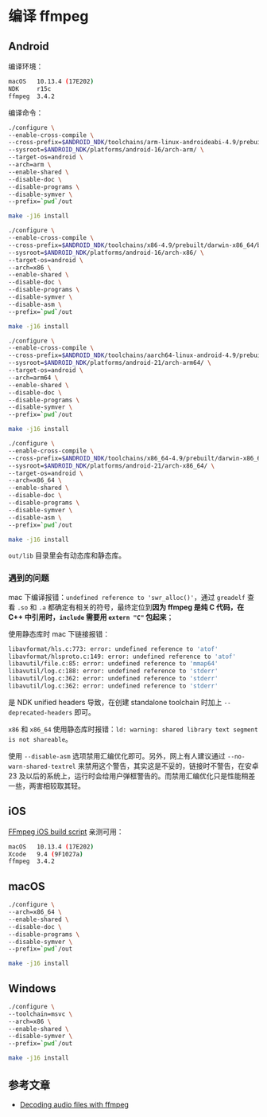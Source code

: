 # 编译 ffmpeg

## Android

编译环境：

~~~ bash
macOS   10.13.4 (17E202)
NDK     r15c
ffmpeg  3.4.2
~~~

编译命令：

~~~ bash
./configure \
--enable-cross-compile \
--cross-prefix=$ANDROID_NDK/toolchains/arm-linux-androideabi-4.9/prebuilt/darwin-x86_64/bin/arm-linux-androideabi- \
--sysroot=$ANDROID_NDK/platforms/android-16/arch-arm/ \
--target-os=android \
--arch=arm \
--enable-shared \
--disable-doc \
--disable-programs \
--disable-symver \
--prefix=`pwd`/out

make -j16 install

./configure \
--enable-cross-compile \
--cross-prefix=$ANDROID_NDK/toolchains/x86-4.9/prebuilt/darwin-x86_64/bin/i686-linux-android- \
--sysroot=$ANDROID_NDK/platforms/android-16/arch-x86/ \
--target-os=android \
--arch=x86 \
--enable-shared \
--disable-doc \
--disable-programs \
--disable-symver \
--disable-asm \
--prefix=`pwd`/out

make -j16 install

./configure \
--enable-cross-compile \
--cross-prefix=$ANDROID_NDK/toolchains/aarch64-linux-android-4.9/prebuilt/darwin-x86_64/bin/aarch64-linux-android- \
--sysroot=$ANDROID_NDK/platforms/android-21/arch-arm64/ \
--target-os=android \
--arch=arm64 \
--enable-shared \
--disable-doc \
--disable-programs \
--disable-symver \
--prefix=`pwd`/out

make -j16 install

./configure \
--enable-cross-compile \
--cross-prefix=$ANDROID_NDK/toolchains/x86_64-4.9/prebuilt/darwin-x86_64/bin/x86_64-linux-android- \
--sysroot=$ANDROID_NDK/platforms/android-21/arch-x86_64/ \
--target-os=android \
--arch=x86_64 \
--enable-shared \
--disable-doc \
--disable-programs \
--disable-symver \
--disable-asm \
--prefix=`pwd`/out

make -j16 install
~~~

`out/lib` 目录里会有动态库和静态库。

### 遇到的问题

mac 下编译报错：`undefined reference to 'swr_alloc()'`，通过 `greadelf` 查看 `.so` 和 `.a` 都确定有相关的符号，最终定位到**因为 ffmpeg 是纯 C 代码，在 C++ 中引用时，`include` 需要用 `extern "C"` 包起来**；

使用静态库时 mac 下链接报错：

~~~ bash
libavformat/hls.c:773: error: undefined reference to 'atof'
libavformat/hlsproto.c:149: error: undefined reference to 'atof'
libavutil/file.c:85: error: undefined reference to 'mmap64'
libavutil/log.c:188: error: undefined reference to 'stderr'
libavutil/log.c:362: error: undefined reference to 'stderr'
libavutil/log.c:362: error: undefined reference to 'stderr'
~~~

是 NDK unified headers 导致，在创建 standalone toolchain 时加上 `--deprecated-headers` 即可。

`x86` 和 `x86_64` 使用静态库时报错：`ld: warning: shared library text segment is not shareable`。

使用 `--disable-asm` 选项禁用汇编优化即可。另外，网上有人建议通过 `--no-warn-shared-textrel` 来禁用这个警告，其实这是不妥的，链接时不警告，在安卓 23 及以后的系统上，运行时会给用户弹框警告的。而禁用汇编优化只是性能稍差一些，两害相较取其轻。

## iOS

[FFmpeg iOS build script](https://github.com/kewlbear/FFmpeg-iOS-build-script) 亲测可用：

~~~ bash
macOS   10.13.4 (17E202)
Xcode   9.4 (9F1027a)
ffmpeg  3.4.2
~~~

## macOS

~~~ bash
./configure \
--arch=x86_64 \
--enable-shared \
--disable-doc \
--disable-programs \
--disable-symver \
--prefix=`pwd`/out

make -j16 install
~~~

## Windows

~~~ bash
./configure \
--toolchain=msvc \
--arch=x86 \
--enable-shared \
--disable-symver \
--prefix=`pwd`/out

make -j16 install
~~~

## 参考文章

+ [Decoding audio files with ffmpeg](https://www.targodan.de/post/decoding-audio-files-with-ffmpeg/)
